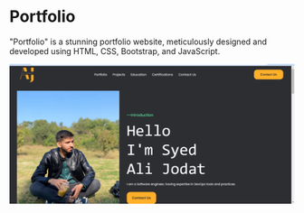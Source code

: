 # Portfolio
"Portfolio" is a stunning portfolio website, meticulously designed and developed using HTML, CSS, Bootstrap, and JavaScript.

![website screenshot](/web-img.png)
